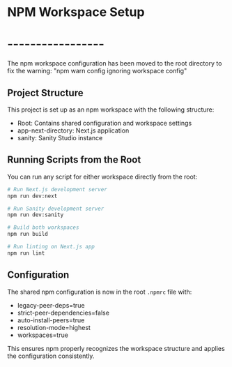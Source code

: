 # NPM Workspace Setup
# -----------------

The npm workspace configuration has been moved to the root directory to fix the warning:
"npm warn config ignoring workspace config"

## Project Structure

This project is set up as an npm workspace with the following structure:
- Root: Contains shared configuration and workspace settings
- app-next-directory: Next.js application
- sanity: Sanity Studio instance

## Running Scripts from the Root

You can run any script for either workspace directly from the root:

```bash
# Run Next.js development server
npm run dev:next

# Run Sanity development server
npm run dev:sanity

# Build both workspaces
npm run build

# Run linting on Next.js app
npm run lint
```

## Configuration

The shared npm configuration is now in the root `.npmrc` file with:
- legacy-peer-deps=true
- strict-peer-dependencies=false
- auto-install-peers=true
- resolution-mode=highest
- workspaces=true

This ensures npm properly recognizes the workspace structure and applies the configuration consistently.
